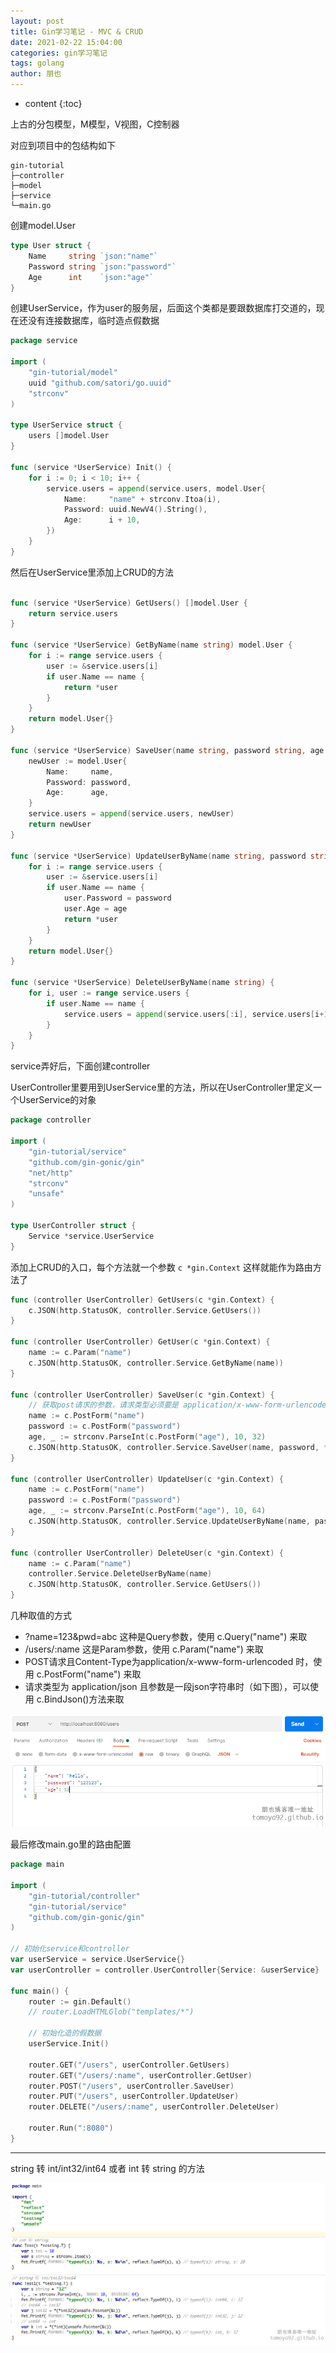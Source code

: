 ```yaml
---
layout: post
title: Gin学习笔记 - MVC & CRUD
date: 2021-02-22 15:04:00
categories: gin学习笔记
tags: golang
author: 朋也
---
```


* content
  {:toc}

上古的分包模型，M模型，V视图，C控制器

对应到项目中的包结构如下

```
gin-tutorial
├─controller
├─model
├─service
└─main.go
```

创建model.User

```go
type User struct {
    Name     string `json:"name"`
    Password string `json:"password"`
    Age      int    `json:"age"`
}
```

创建UserService，作为user的服务层，后面这个类都是要跟数据库打交道的，现在还没有连接数据库，临时造点假数据

```go
package service

import (
    "gin-tutorial/model"
    uuid "github.com/satori/go.uuid"
    "strconv"
)

type UserService struct {
    users []model.User
}

func (service *UserService) Init() {
    for i := 0; i < 10; i++ {
        service.users = append(service.users, model.User{
            Name:     "name" + strconv.Itoa(i),
            Password: uuid.NewV4().String(),
            Age:      i + 10,
        })
    }
}
```

然后在UserService里添加上CRUD的方法

```go

func (service *UserService) GetUsers() []model.User {
    return service.users
}

func (service *UserService) GetByName(name string) model.User {
    for i := range service.users {
        user := &service.users[i]
        if user.Name == name {
            return *user
        }
    }
    return model.User{}
}

func (service *UserService) SaveUser(name string, password string, age int) model.User {
    newUser := model.User{
        Name:     name,
        Password: password,
        Age:      age,
    }
    service.users = append(service.users, newUser)
    return newUser
}

func (service *UserService) UpdateUserByName(name string, password string, age int) model.User {
    for i := range service.users {
        user := &service.users[i]
        if user.Name == name {
            user.Password = password
            user.Age = age
            return *user
        }
    }
    return model.User{}
}

func (service *UserService) DeleteUserByName(name string) {
    for i, user := range service.users {
        if user.Name == name {
            service.users = append(service.users[:i], service.users[i+1:]...)
        }
    }
}
```

service弄好后，下面创建controller

UserController里要用到UserService里的方法，所以在UserController里定义一个UserService的对象

```go
package controller

import (
    "gin-tutorial/service"
    "github.com/gin-gonic/gin"
    "net/http"
    "strconv"
    "unsafe"
)

type UserController struct {
    Service *service.UserService
}
```

添加上CRUD的入口，每个方法就一个参数 `c *gin.Context` 这样就能作为路由方法了

```go
func (controller UserController) GetUsers(c *gin.Context) {
    c.JSON(http.StatusOK, controller.Service.GetUsers())
}

func (controller UserController) GetUser(c *gin.Context) {
    name := c.Param("name")
    c.JSON(http.StatusOK, controller.Service.GetByName(name))
}

func (controller UserController) SaveUser(c *gin.Context) {
    // 获取post请求的参数，请求类型必须要是 application/x-www-form-urlencoded
    name := c.PostForm("name")
    password := c.PostForm("password")
    age, _ := strconv.ParseInt(c.PostForm("age"), 10, 32)
    c.JSON(http.StatusOK, controller.Service.SaveUser(name, password, *(*int)(unsafe.Pointer(&age))))
}

func (controller UserController) UpdateUser(c *gin.Context) {
    name := c.PostForm("name")
    password := c.PostForm("password")
    age, _ := strconv.ParseInt(c.PostForm("age"), 10, 64)
    c.JSON(http.StatusOK, controller.Service.UpdateUserByName(name, password, *(*int)(unsafe.Pointer(&age))))
}

func (controller UserController) DeleteUser(c *gin.Context) {
    name := c.Param("name")
    controller.Service.DeleteUserByName(name)
    c.JSON(http.StatusOK, controller.Service.GetUsers())
}
```

几种取值的方式

- ?name=123&pwd=abc 这种是Query参数，使用 c.Query("name") 来取
- /users/:name 这是Param参数，使用 c.Param("name") 来取
- POST请求且Content-Type为application/x-www-form-urlencoded 时，使用 c.PostForm("name") 来取
- 请求类型为 application/json 且参数是一段json字符串时（如下图），可以使用 c.BindJson()方法来取

![](/assets/images/2021-02-24-14-43-03.png)

最后修改main.go里的路由配置

```go
package main

import (
    "gin-tutorial/controller"
    "gin-tutorial/service"
    "github.com/gin-gonic/gin"
)

// 初始化service和controller
var userService = service.UserService{}
var userController = controller.UserController{Service: &userService}

func main() {
    router := gin.Default()
    // router.LoadHTMLGlob("templates/*")

    // 初始化造的假数据
    userService.Init()

    router.GET("/users", userController.GetUsers)
    router.GET("/users/:name", userController.GetUser)
    router.POST("/users", userController.SaveUser)
    router.PUT("/users", userController.UpdateUser)
    router.DELETE("/users/:name", userController.DeleteUser)

    router.Run(":8080")
}
```

--------------------

string 转 int/int32/int64 或者 int 转 string 的方法

![](/assets/images/2021-02-22-15-40-48.png)